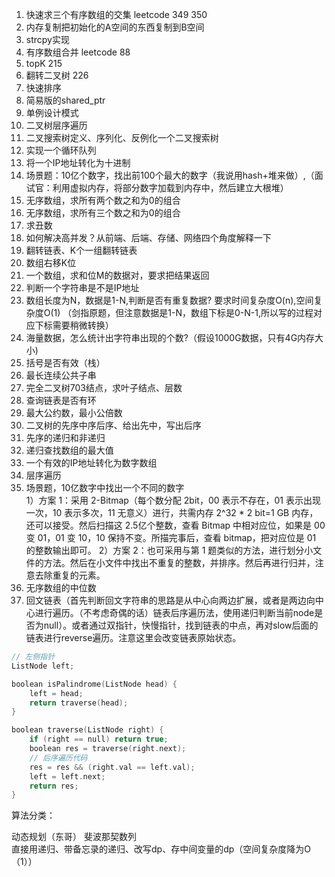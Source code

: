 1. 快速求三个有序数组的交集                  leetcode 349 350
2. 内存复制把初始化的A空间的东西复制到B空间  
3. strcpy实现  
4. 有序数组合并  leetcode 88
5. topK  215
6. 翻转二叉树  226
7. 快速排序  
8. 简易版的shared_ptr  
9. 单例设计模式  
10. 二叉树层序遍历  
11. 二叉搜索树定义、序列化、反例化一个二叉搜索树  
12. 实现一个循环队列  
13. 将一个IP地址转化为十进制  
14. 场景题：10亿个数字，找出前100个最大的数字（我说用hash+堆来做）,（面试官：利用虚拟内存，将部分数字加载到内存中，然后建立大根堆）  
15. 无序数组，求所有两个数之和为0的组合  
16. 无序数组，求所有三个数之和为0的组合  
17. 求丑数  
18. 如何解决高并发？从前端、后端、存储、网络四个角度解释一下  
19. 翻转链表、K个一组翻转链表  
20. 数组右移K位  
21. 一个数组，求和位M的数据对，要求把结果返回  
22. 判断一个字符串是不是IP地址  
23. 数组长度为N，数据是1-N,判断是否有重复数据?  要求时间复杂度O(n),空间复杂度O(1)
（剑指原题，但注意数据是1-N，数组下标是0-N-1,所以写的过程对应下标需要稍微转换）
24. 海量数据，怎么统计出字符串出现的个数?（假设1000G数据，只有4G内存大小)  
25. 括号是否有效（栈）  
26. 最长连续公共子串  
27. 完全二叉树703结点，求叶子结点、层数   
28. 查询链表是否有环  
29. 最大公约数，最小公倍数  
30. 二叉树的先序中序后序、给出先中，写出后序  
31. 先序的递归和非递归  
32. 递归查找数组的最大值  
33. 一个有效的IP地址转化为数字数组  
34. 层序遍历  
35. 场景题，10亿数字中找出一个不同的数字  
1）方案 1：采用 2-Bitmap（每个数分配 2bit，00 表示不存在，01 表示出现一次，10 表示多次，11 无意义）进行，共需内存 2^32 * 2 bit=1 GB 内存，还可以接受。然后扫描这 2.5亿个整数，查看 Bitmap 中相对应位，如果是 00 变 01，01 变 10，10 保持不变。所描完事后，查看 bitmap，把对应位是 01 的整数输出即可。 2）方案 2：也可采用与第 1 题类似的方法，进行划分小文件的方法。然后在小文件中找出不重复的整数，并排序。然后再进行归并，注意去除重复的元素。
36. 无序数组的中位数  
37. 回文链表（首先判断回文字符串的思路是从中心向两边扩展，或者是两边向中心进行遍历。（不考虑奇偶的话）链表后序遍历法，使用递归判断当前node是否为null）。或者通过双指针，快慢指针，找到链表的中点，再对slow后面的链表进行reverse遍历。注意这里会改变链表原始状态。
```cpp
// 左侧指针
ListNode left;

boolean isPalindrome(ListNode head) {
    left = head;
    return traverse(head);
}

boolean traverse(ListNode right) {
    if (right == null) return true;
    boolean res = traverse(right.next);
    // 后序遍历代码
    res = res && (right.val == left.val);
    left = left.next;
    return res;
}
```


算法分类：

动态规划（东哥）
斐波那契数列  
直接用递归、带备忘录的递归、改写dp、存中间变量的dp（空间复杂度降为O（1））